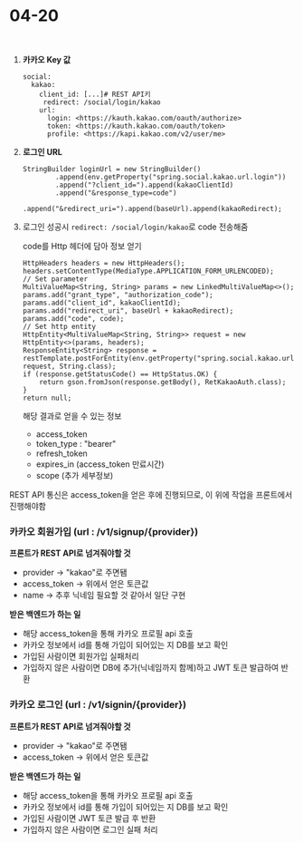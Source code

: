 # 04-20

<br>

1. **카카오 Key 값**

   ```
   social:
     kakao:
       client_id: [...]# REST API키
   		redirect: /social/login/kakao
       url:
         login: <https://kauth.kakao.com/oauth/authorize>
         token: <https://kauth.kakao.com/oauth/token>
         profile: <https://kapi.kakao.com/v2/user/me>
   ```

2. **로그인 URL**

   ```
   StringBuilder loginUrl = new StringBuilder()
           .append(env.getProperty("spring.social.kakao.url.login"))
           .append("?client_id=").append(kakaoClientId)
           .append("&response_type=code")
           .append("&redirect_uri=").append(baseUrl).append(kakaoRedirect);
   ```

3. 로그인 성공시 `redirect: /social/login/kakao`로 code 전송해줌

   code를 Http 헤더에 담아 정보 얻기

   ```
   HttpHeaders headers = new HttpHeaders();
   headers.setContentType(MediaType.APPLICATION_FORM_URLENCODED);
   // Set parameter
   MultiValueMap<String, String> params = new LinkedMultiValueMap<>();
   params.add("grant_type", "authorization_code");
   params.add("client_id", kakaoClientId);
   params.add("redirect_uri", baseUrl + kakaoRedirect);
   params.add("code", code);
   // Set http entity
   HttpEntity<MultiValueMap<String, String>> request = new HttpEntity<>(params, headers);
   ResponseEntity<String> response = restTemplate.postForEntity(env.getProperty("spring.social.kakao.url.token"), request, String.class);
   if (response.getStatusCode() == HttpStatus.OK) {
       return gson.fromJson(response.getBody(), RetKakaoAuth.class);
   }
   return null;
   ```

   해당 결과로 얻을 수 있는 정보

   - access_token
   - token_type : "bearer"
   - refresh_token
   - expires_in (access_token 만료시간)
   - scope (추가 세부정보)

REST API 통신은 access_token을 얻은 후에 진행되므로, 이 위에 작업을 프론트에서 진행해야함

### 카카오 회원가입 (url : /v1/signup/{provider})

**프론트가 REST API로 넘겨줘야할 것**

- provider → "kakao"로 주면됌
- access_token → 위에서 얻은 토큰값
- name → 추후 닉네임 필요할 것 같아서 일단 구현

**받은 백엔드가 하는 일**

- 해당 access_token을 통해 카카오 프로필 api 호출
- 카카오 정보에서 id를 통해 가입이 되어있는 지 DB를 보고 확인
- 가입된 사람이면 회원가입 실패처리
- 가입하지 않은 사람이면 DB에 추가(닉네임까지 함께)하고 JWT 토큰 발급하여 반환

### 카카오 로그인 (url : /v1/signin/{provider})

**프론트가 REST API로 넘겨줘야할 것**

- provider → "kakao"로 주면됌
- access_token → 위에서 얻은 토큰값

**받은 백엔드가 하는 일**

- 해당 access_token을 통해 카카오 프로필 api 호출
- 카카오 정보에서 id를 통해 가입이 되어있는 지 DB를 보고 확인
- 가입된 사람이면 JWT 토큰 발급 후 반환
- 가입하지 않은 사람이면 로그인 실패 처리